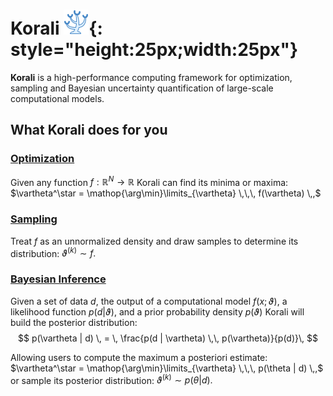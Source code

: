 # Korali  ![](images/templogo.png){: style="height:25px;width:25px"}

**Korali** is a high-performance computing framework for optimization, sampling and Bayesian uncertainty quantification of large-scale computational models.

## What Korali does for you

### [Optimization](/tutorials/optimization/optimization)
Given any function $f:\mathbb{R}^N\rightarrow\mathbb{R}$ Korali can find its minima or maxima: $\vartheta^\star = \mathop{\arg\min}\limits_{\vartheta}  \,\,\, f(\vartheta) \,,$

### [Sampling](/tutorials/sampling/sampling)
Treat $f$ as an unnormalized density and draw samples to determine its distribution: $\vartheta^{(k)} \sim f.$  

### [Bayesian Inference](/tutorials/bayesian/bayesian)

Given a set of data $d$, the output of a computational model $f(x;\vartheta)$, a likelihood function $p(d|\vartheta)$,  and a prior probability density $p(\vartheta)$ Korali will build the posterior distribution:
$$
p(\vartheta | d) \, = \, \frac{p(d | \vartheta) \,\, p(\vartheta)}{p(d)}\,
$$

Allowing users to compute the maximum a posteriori estimate: $\vartheta^\star = \mathop{\arg\min}\limits_{\vartheta}  \,\,\, p(\theta | d) \,,$ or sample its posterior distribution: $\vartheta^{(k)} \sim p(\theta | d).$
